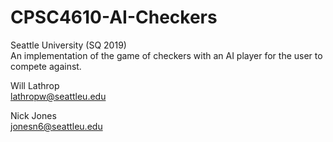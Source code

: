 # CPSC4610-AI-Checkers

Seattle University (SQ 2019)  
An implementation of the game of checkers with an AI player for the user to compete against.

Will Lathrop  
[lathropw@seattleu.edu](mailto:lathropw@seattleu.edu)

Nick Jones  
[jonesn6@seattleu.edu](mailto:jonesn6@seattleu.edu)

<!-- Insert image here -->
